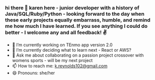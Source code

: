 ### hi there 👋 karen here - junior developer with a history of Java/SQL/Ruby/Python - looking forward to the day when these early projects equally embarrass, humble, and remind me how much I have learned. If you see anything I could do better - I welcome any and all feedback! ✌  


- 🔭 I’m currently working on TEnmo app version 2.0 
- 🌱 I’m currently deciding what to learn next - React or AWS?
- 💬 Ask me about collaborating on a passion project crossover with womens sports - will be my next project
- 📫 How to reach me: k.reynolds102@gmail.com
- 😄 Pronouns: she/her

